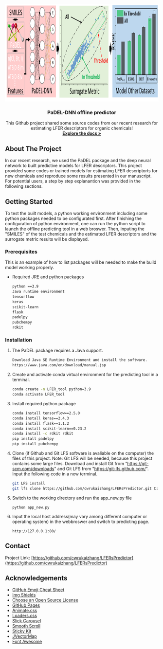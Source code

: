 <!--
*** Thanks for checking out the Best-README-Template. If you have a suggestion
*** that would make this better, please fork the repo and create a pull request
*** or simply open an issue with the tag "enhancement".
*** Thanks again! Now go create something AMAZING! :D
-->



<!-- PROJECT SHIELDS -->
<!--
*** I'm using markdown "reference style" links for readability.
*** Reference links are enclosed in brackets [ ] instead of parentheses ( ).
*** See the bottom of this document for the declaration of the reference variables
*** for contributors-url, forks-url, etc. This is an optional, concise syntax you may use.
*** https://www.markdownguide.org/basic-syntax/#reference-style-links
-->



<!-- PROJECT LOGO -->
<br />
<p align="center">
  <a href="https://github.com/cwrukaizhang/LFERsPredictor">
    <img src="images/Logo.png" alt="Logo" width="800" height="320">
  </a>

  <h3 align="center">PaDEL-DNN offline predictor</h3>

  <p align="center">
    This Github project shared some source codes from our recent research for estimating LFER descriptors for organic chemicals!
    <br />
    <a href="https://github.com/cwrukaizhang/LFERsPredictor"><strong>Explore the docs »</strong></a>
    <br />
</p>



<!-- TABLE OF CONTENTS -->



<!-- ABOUT THE PROJECT -->
## About The Project

In our recent research, we used the PaDEL package and the deep neural network to built predictive models for LFER descriptors. This project provided some codes or trained models for estimating LFER descriptorts for new chemicals and reproduce some results presented in our manuscript. For potential users, a step by step explanantion was provided in the following sections.


<!-- GETTING STARTED -->
## Getting Started

To test the built models, a python working environment including some python packages needed to be configurated first. After finishing the configuration of python environment, one can run the python script to launch the offline predicting tool in a web broswer. Then, inputing the "SMILES" of the test chemicals and the estimated LFER descriptors and the surrogate metric results will be displayed.

### Prerequisites

This is an example of how to list packages will be needed to make the build model working properly.
* Required JRE and python packages
  ```sh
  python ==3.9
  Java runtime environment
  tensorflow
  keras
  scikit-learn
  flask
  padelpy
  pubchempy
  rdkit
  ```

### Installation

1. The PaDEL package requires a Java support.
   ```sh
   Download Java SE Runtime Environment and install the software.
   https://www.java.com/en/download/manual.jsp
   ```
2. Create and activate conda virtual environment for the predicting tool in a terminal.
   ```sh
   conda create -n LFER_tool python=3.9
   conda activate LFER_tool
   ```
3. Install required python package
   ```sh
   conda install tensorflow==2.5.0
   conda install keras==2.4.3
   conda install flask==1.1.2
   conda install scikit-learn==0.23.2
   conda install -c rdkit rdkit
   pip install padelpy
   pip install pubchempy
   
   ```
4. Clone (if Github and Git LFS software is avaliable on the computer) the files of this project. Note: Git LFS will be needed, 
   because this project contains some large files. Download and install Git from "https://git-scm.com/downloads" and 
   Git LFS from "https://git-lfs.github.com/". Input the following code in a new terminal.
   ```sh
   git LFS install
   git lfs clone https://github.com/cwrukaizhang/LFERsPredictor.git C:/LFER_tool  # clone the project to directory C:/LFER_tool 
   ```
5. Switch to the working directory and run the app_new.py file
   ```JS
   python app_new.py
   ```
6. Input the local host address(may vary among different computer or operating system) in the webbroswer and switch to predicting page.
   ```JS
   http://127.0.0.1:80/
   ````

<!-- CONTACT -->
## Contact

Project Link: [https://github.com/cwrukaizhang/LFERsPredictor](https://github.com/cwrukaizhang/LFERsPredictor)


<!-- ACKNOWLEDGEMENTS -->
## Acknowledgements
* [GitHub Emoji Cheat Sheet](https://www.webpagefx.com/tools/emoji-cheat-sheet)
* [Img Shields](https://shields.io)
* [Choose an Open Source License](https://choosealicense.com)
* [GitHub Pages](https://pages.github.com)
* [Animate.css](https://daneden.github.io/animate.css)
* [Loaders.css](https://connoratherton.com/loaders)
* [Slick Carousel](https://kenwheeler.github.io/slick)
* [Smooth Scroll](https://github.com/cferdinandi/smooth-scroll)
* [Sticky Kit](http://leafo.net/sticky-kit)
* [JVectorMap](http://jvectormap.com)
* [Font Awesome](https://fontawesome.com)





<!-- MARKDOWN LINKS & IMAGES -->
<!-- https://www.markdownguide.org/basic-syntax/#reference-style-links -->
[contributors-shield]: https://img.shields.io/github/contributors/othneildrew/Best-README-Template.svg?style=for-the-badge
[contributors-url]: https://github.com/othneildrew/Best-README-Template/graphs/contributors
[forks-shield]: https://img.shields.io/github/forks/othneildrew/Best-README-Template.svg?style=for-the-badge
[forks-url]: https://github.com/othneildrew/Best-README-Template/network/members
[stars-shield]: https://img.shields.io/github/stars/othneildrew/Best-README-Template.svg?style=for-the-badge
[stars-url]: https://github.com/othneildrew/Best-README-Template/stargazers
[issues-shield]: https://img.shields.io/github/issues/othneildrew/Best-README-Template.svg?style=for-the-badge
[issues-url]: https://github.com/othneildrew/Best-README-Template/issues
[license-shield]: https://img.shields.io/github/license/othneildrew/Best-README-Template.svg?style=for-the-badge
[license-url]: https://github.com/othneildrew/Best-README-Template/blob/master/LICENSE.txt
[linkedin-shield]: https://img.shields.io/badge/-LinkedIn-black.svg?style=for-the-badge&logo=linkedin&colorB=555
[linkedin-url]: https://linkedin.com/in/othneildrew
[product-screenshot]: images/screenshot.png

